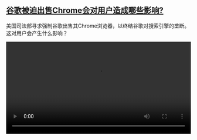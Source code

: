 <!--1733309224000-->
[谷歌被迫出售Chrome会对用户造成哪些影响?](https://www.dw.com/zh/%E8%B0%B7%E6%AD%8C%E8%A2%AB%E8%BF%AB%E5%87%BA%E5%94%AEChrome%E4%BC%9A%E5%AF%B9%E7%94%A8%E6%88%B7%E9%80%A0%E6%88%90%E5%93%AA%E4%BA%9B%E5%BD%B1%E5%93%8D?/a-70861281)
------

<p>美国司法部寻求强制谷歌出售其Chrome浏览器，以终结谷歌对搜索引擎的垄断。这对用户会产生什么影响？</small></p><video src="https://tvdownloaddw-a.akamaihd.net/vps/webvideos/CHI/2024/DWVG/DWVGCHI241122_Google_Chrome-nosub_01IMW_AVC_1280x720.mp4" controls style="width:100%"></video>
